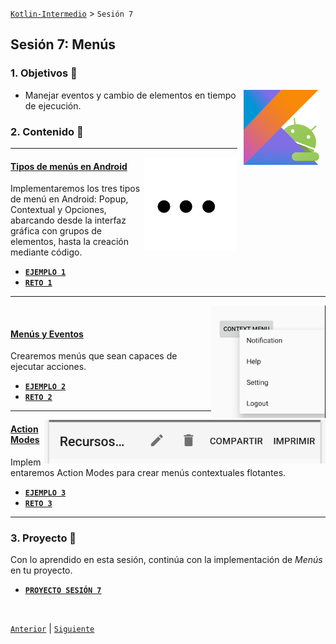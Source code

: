 [`Kotlin-Intermedio`](../Readme.md) > `Sesión 7`


## Sesión 7: Menús

> <div style="text-align: justify;">
  
### 1. Objetivos :dart: 

<img src="../images/android-kotlin.png" align="right" height="120" hspace="10">

- Manejar eventos y cambio de elementos en tiempo de ejecución.

### 2. Contenido :blue_book:

---

<img src="images/dots.jpg" align="right" height="150"> 

#### <ins>Tipos de menús en Android</ins>

Implementaremos los tres tipos de menú en Android: Popup, Contextual y Opciones, abarcando desde la interfaz gráfica con grupos de elementos, hasta la creación mediante código.

- [**`EJEMPLO 1`**](Ejemplo-01/Readme.md)
- [**`RETO 1`**](Reto-01/Readme.md)

---

<img src="images/context.png" align="right" height="180"> 

<br/>

#### <ins>Menús y Eventos</ins>

Crearemos menús que sean capaces de ejecutar acciones.

- [**`EJEMPLO 2`**](Ejemplo-02/Readme.md)
- [**`RETO 2`**](Reto-02/Readme.md)

---

<img src="images/action_modes.png" align="right" height="70"> 

#### <ins>Action Modes</ins>

Implementaremos Action Modes para crear menús contextuales flotantes.

- [**`EJEMPLO 3`**](Ejemplo-03/Readme.md)
- [**`RETO 3`**](Reto-03/Readme.md)

---


### 3. Proyecto :hammer:

Con lo aprendido en esta sesión, continúa con la implementación de _Menús_ en tu proyecto.

- [**`PROYECTO SESIÓN 7`**](Proyecto/Readme.md)

<br/>

[`Anterior`](../Sesion-06/Readme.md) | [`Siguiente`](../Sesion-08/Readme.md)      

</div>


